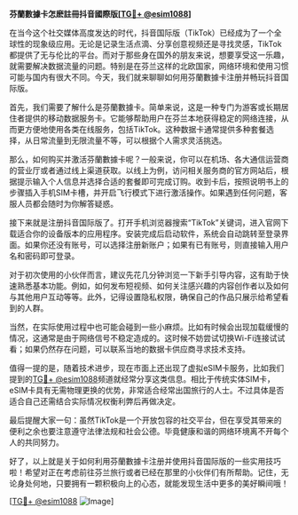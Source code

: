 **芬蘭數據卡怎麽註冊抖音國際版[[TG💪+ @esim1088](https://t.me/s/esim1088)]**

在当今这个社交媒体高度发达的时代，抖音国际版（TikTok）已经成为了一个全球性的现象级应用。无论是记录生活点滴、分享创意视频还是寻找灵感，TikTok都提供了无与伦比的平台。而对于那些身在国外的朋友来说，想要享受这一乐趣，就需要解决数据流量的问题。特别是在芬兰这样的北欧国家，网络环境和使用习惯可能与国内有很大不同。今天，我们就来聊聊如何用芬蘭數據卡注册并畅玩抖音国际版。

首先，我们需要了解什么是芬蘭數據卡。简单来说，这是一种专门为游客或长期居住者提供的移动数据服务卡。它能够帮助用户在芬兰本地获得稳定的网络连接，从而更方便地使用各类在线服务，包括TikTok。这种数据卡通常提供多种套餐选择，从日常流量到无限流量不等，可以根据个人需求灵活挑选。

那么，如何购买并激活芬蘭數據卡呢？一般来说，你可以在机场、各大通信运营商的营业厅或者通过线上渠道获取。以线上为例，访问相关服务商的官方网站后，根据提示输入个人信息并选择合适的套餐即可完成订购。收到卡后，按照说明书上的步骤插入手机SIM卡槽，并开启飞行模式下进行激活操作。如果遇到任何问题，客服人员都会随时为你解答疑惑。

接下来就是注册抖音国际版了。打开手机浏览器搜索“TikTok”关键词，进入官网下载适合你的设备版本的应用程序。安装完成后启动软件，系统会自动跳转至登录界面。如果你还没有账号，可以选择注册新账户；如果有已有账号，则直接输入用户名和密码即可登录。

对于初次使用的小伙伴而言，建议先花几分钟浏览一下新手引导内容，这有助于快速熟悉基本功能。例如，如何发布短视频、如何关注感兴趣的内容创作者以及如何与其他用户互动等等。此外，记得设置隐私权限，确保自己的作品只展示给希望看到的人群。

当然，在实际使用过程中也可能会碰到一些小麻烦。比如有时候会出现加载缓慢的情况，这通常是由于网络信号不稳定造成的。这时候不妨尝试切换Wi-Fi连接试试看；如果仍然存在问题，可以联系当地的数据卡供应商寻求技术支持。

值得一提的是，随着技术进步，现在市面上还出现了虚拟eSIM卡服务，比如我们提到的[TG💪+ @esim1088](https://t.me/s/esim1088)频道就经常分享这类信息。相比于传统实体SIM卡，eSIM卡具有无需物理更换的优势，非常适合经常出国旅行的人士。不过具体是否适合自己还需结合实际情况权衡利弊后再做决定。

最后提醒大家一句：虽然TikTok是一个开放包容的社交平台，但在享受其带来的便利之余也要注意遵守法律法规和社会公德。毕竟健康和谐的网络环境离不开每个人的共同努力。

好了，以上就是关于如何利用芬蘭數據卡注册并使用抖音国际版的一些实用技巧啦！希望对正在考虑前往芬兰旅行或者已经在那里的小伙伴们有所帮助。记住，无论身处何地，只要拥有一颗积极向上的心态，就能发现生活中更多的美好瞬间哦！

[[TG💪+ @esim1088](https://t.me/s/esim1088) ![Image](https://i.postimg.cc/4NQfJmqS/Snipaste-2025-05-13-00-14-12.png)]